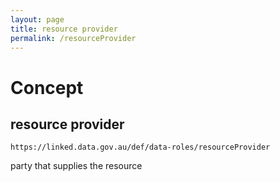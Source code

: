 ```yaml
---
layout: page
title: resource provider
permalink: /resourceProvider
---
```

# Concept

## resource provider

`https://linked.data.gov.au/def/data-roles/resourceProvider`

party that supplies the resource 

